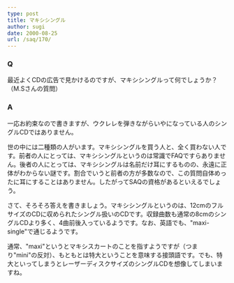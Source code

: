 ```yaml
---
type: post
title: マキシシングル
author: sugi
date: 2000-08-25
url: /saq/170/
---
```

### Q 

最近よくCDの広告で見かけるのですが、マキシシングルって何でしょうか？（M.Sさんの質問）

### A 

一応お約束なので書きますが、ウクレレを弾きながらいやになっている人のシングルCDではありません。

世の中には二種類の人がいます。マキシシングルを買う人と、全く買わない人です。前者の人にとっては、マキシシングルというのは常識でFAQですらありません。後者の人にとっては、マキシシングルは名前だけ耳にするものの、永遠に正体がわからない謎です。割合でいうと前者の方が多数なので、この質問自体めったに耳にすることはありません。したがってSAQの資格があるといえるでしょう。

さて、そろそろ答えを書きましょう。マキシシングルというのは、12cmのフルサイズのCDに収められたシングル扱いのCDです。収録曲数も通常の8cmのシングルCDより多く、4曲前後入っているようです。なお、英語でも、"maxi-single"で通じるようです。

通常、"maxi"というとマキシスカートのことを指すようですが（つまり"mini"の反対）、もともとは特大ということを意味する接頭語です。でも、特大といってしまうとレーザーディスクサイズのシングルCDを想像してしまいますね。

